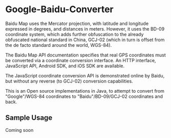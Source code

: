 # Google-Baidu-Converter

Baidu Map uses the Mercator projection, with latitude and longitude expressed in degrees, and distances in meters. However, it uses the BD-09 coordinate system, which adds further obfuscation to the already obfuscated national standard in China, GCJ-02 (which in turn is offset from the de facto standard around the world, WGS-84).

The Baidu Map API documentation specifies that real GPS coordinates must be converted via a coordinate conversion interface.  An HTTP interface, JavaScript API, Android SDK, and iOS SDK are available.

The JavaScript coordinate conversion API is demonstrated online by Baidu, but without any reverse (to GCJ-02) conversion capabilities.

This is an Open source implementations in Java, to attempt to convert from "Google"/WGS-84 coordinates to "Baidu"/BD-09/GCJ-02 coordinates and back.


## Sample Usage

Coming soon